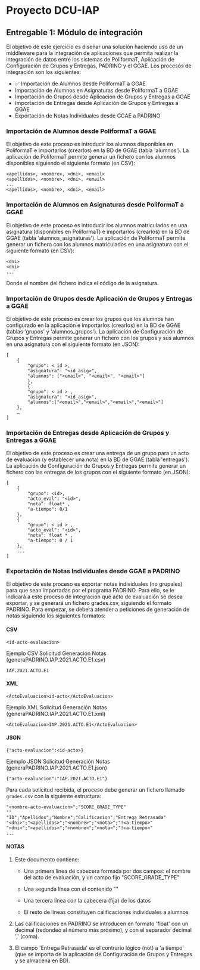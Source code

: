 # Proyecto DCU-IAP

## Entregable 1: Módulo de integración
El objetivo de este ejercicio es diseñar una solución haciendo uso de un
middleware para la integración de aplicaciones que permita realizar la
integración de datos entre los sistemas de PoliformaT, Aplicación de Configuración
de Grupos y Entregas, PADRINO y el GGAE. Los procesos de integración son los
siguientes:
- ✅ Importación de Alumnos desde PoliformaT a GGAE 
- Importación de Alumnos en Asignaturas desde PoliformaT a GGAE
- Importación de Grupos desde Aplicación de Grupos y Entregas a GGAE
- Importación de Entregas desde Aplicación de Grupos y Entregas a GGAE
- Exportación de Notas Individuales desde GGAE a PADRINO
### Importación de Alumnos desde PoliformaT a GGAE
El objetivo de este proceso es introducir los alumnos disponibles en PoliformaT e importarlos (crearlos) en la BD de GGAE (tabla 'alumnos').
La aplicación de PoliformaT permite generar un fichero con los alumnos disponibles siguiendo el siguiente formato (en CSV):
```
<apellidos>, <nombre>, <dni>, <email>
<apellidos>, <nombre>, <dni>, <email>
...
<apellidos>, <nombre>, <dni>, <email>
```
### Importación de Alumnos en Asignaturas desde PoliformaT a GGAE
El objetivo de este proceso es introducir los alumnos matriculados en una asignatura (disponibles en PoliformaT) e importarlos (crearlos) en la BD de GGAE (tabla 'alumnos_asignaturas').
La aplicación de PoliformaT permite generar un fichero con los alumnos matriculados en una asignatura con el siguiente formato (en CSV):
```
<dni>
<dni>
...
```
Donde el nombre del fichero indica el código de la asignatura.
### Importación de Grupos desde Aplicación de Grupos y Entregas a GGAE
El objetivo de este proceso es crear los grupos que los alumnos han configurado en la aplicación e importarlos (crearlos) en la BD de GGAE (tablas 'grupos' y 'alumnos_grupos').
La aplicación de Configuración de Grupos y Entregas permite generar un fichero con los grupos y sus alumnos en una asignatura con el siguiente formato (en JSON):
```
[
	{
		"grupo": < id >,
		"asignatura": "<id_asig>",
		"alumnos": ["<email>", "<email>", "<email>"]
		},
		{
		"grupo": < id > ,
		"asignatura": "<id_asig>",
		"alumnos":["<email>","<email>","<email>","<email>"]
	},
	…
]
```
### Importación de Entregas desde Aplicación de Grupos y Entregas a GGAE
El objetivo de este proceso es crear una entrega de un grupo para un acto de evaluación (y establecer una nota) en la BD de GGAE (tabla 'entregas').
La aplicación de Configuración de Grupos y Entregas permite generar un fichero con las entregas de los grupos con el siguiente formato (en JSON):
```
[
	{
		"grupo": <id>,
		"acto_eval": "<id>",
		"nota": float* ,
		"a-tiempo": 0/1
	},
	{
		"grupo": < id > ,
		"acto_eval": "<id>",
		"nota": float * ,
		"a-tiempo": 0 / 1
	},
	...
]
```
### Exportación de Notas Individuales desde GGAE a PADRINO
El objetivo de este proceso es exportar notas individuales (no grupales) para que sean importadas por el programa PADRINO. Para ello, se le indicará a este proceso de integración qué acto de evaluación se desea exportar, y se generará un fichero grades.csv, siguiendo el formato PADRINO.
Para empezar, se deberá atender a peticiones de generación de notas siguiendo los siguientes formatos:
#### CSV
`<id-acto-evaluacion>`

Ejemplo CSV Solicitud Generación Notas (generaPADRINO.IAP.2021.ACTO.E1.csv)
```
IAP.2021.ACTO.E1
```
#### XML
`<ActoEvaluacion>id-acto</ActoEvaluacion>`

Ejemplo XML Solicitud Generación Notas (generaPADRINO.IAP.2021.ACTO.E1.xml)
```
<ActoEvaluacion>IAP.2021.ACTO.E1</ActoEvaluacion>
```
#### JSON
`{"acto-evaluacion":<id-acto>}`

Ejemplo JSON Solicitud Generación Notas (generaPADRINO.IAP.2021.ACTO.E1.json)
```
{"acto-evaluacion":"IAP.2021.ACTO.E1"}
```
Para cada solicitud recibida, el proceso debe generar un fichero llamado `grades.csv` con la siguiente estructura:
```
"<nombre-acto-evaluacion>";"SCORE_GRADE_TYPE"
""
"ID";"Apellidos";"Nombre";"Calificacion";"Entrega Retrasada"
"<dni>";"<apellidos>";"<nombre>";"<nota>";"!<a-tiempo>"
"<dni>";"<apellidos>";"<nombre>";"<nota>";"!<a-tiempo>"
...
```

#### NOTAS
1. Este documento contiene:

	* Una primera línea de cabecera formada por dos campos: el nombre del acto de evaluación, y un campo fijo "SCORE_GRADE_TYPE"

	* Una segunda línea con el contenido ""

	* Una tercera línea con la cabecera (fija) de los datos

	* El resto de líneas constituyen calificaciones individuales a alumnos

2. Las calificaciones en PADRINO se introducen en formato 'float' con un decimal (redondeo al número más próximo), y con el separador decimal ',' (coma).

3. El campo 'Entrega Retrasada' es el contrario lógico (not) a 'a tiempo' (que se importa de la aplicación de Configuración de Grupos y Entregas y se almacena en BD).